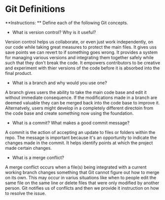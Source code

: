 # Git Definitions

**Instructions: ** Define each of the following Git concepts.

* What is version control?  Why is it useful?

Version control helps us collaborate, or even just work independently, on our code while taking great measures to protect the main files.  It gives uss save points we can revert to if something goes wrong.  It provides a system for managing various versions and integrating them together safely while such that they don't break the code.  It empowers contributors to be creative and experiment with thier versions of the code before it is absorbed into the final product.

* What is a branch and why would you use one?

A branch gives users the ability to take the main code base and edit it without immediate consequence.  If the modifications made in a branch are deemed valuable they can be merged back into the code base to improve it.  Alternatvely, users might develop in a completely different directoin from the code base and create something now using the foundation.

* What is a commit? What makes a good commit message?

A commit is the action of accepting an update to files or folders within the repo.  The message is important because it's an opportunity to indicate the changes made in the commit.  It helps identify points at which the project made certain changes.

* What is a merge conflict?

A merge conflict occurs when a file(s) being integrated with a current working branch changes something that Git cannot figure out how to merge on its own.  This may occur in varius situations like when to people edit the same file on the same line or delete files that were only modified by another person.  Git notifies us of conflicts and then we provide it instruction on how to resolve the issue.